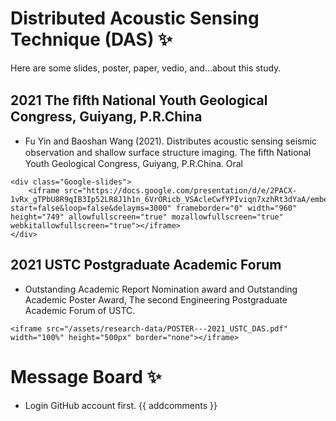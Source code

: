 # Distributed Acoustic Sensing Technique (DAS) ✨

Here are some slides, poster, paper, vedio, and...about this study.

## 2021 The ﬁfth National Youth Geological Congress, Guiyang, P.R.China
- Fu Yin and Baoshan Wang (2021). Distributes acoustic sensing seismic observation and shallow surface structure imaging. The ﬁfth National Youth Geological Congress, Guiyang, P.R.China. Oral
~~~
<div class="Google-slides">
    <iframe src="https://docs.google.com/presentation/d/e/2PACX-1vRx_gTPbU8R9qIB3Ip52LR8J1h1n_6VrORicb_VSAcleCwfYPIviqn7xzhRt3dYaA/embed?start=false&loop=false&delayms=3000" frameborder="0" width="960" height="749" allowfullscreen="true" mozallowfullscreen="true" webkitallowfullscreen="true"></iframe>
</div>
~~~


## 2021 USTC Postgraduate Academic Forum
- Outstanding Academic Report Nomination award and Outstanding Academic Poster Award, The second Engineering Postgraduate Academic Forum of USTC.
~~~
<iframe src="/assets/research-data/POSTER---2021_USTC_DAS.pdf" width="100%" height="500px" border="none"></iframe>
~~~



# Message Board ✨
- Login GitHub account first.
{{ addcomments }}